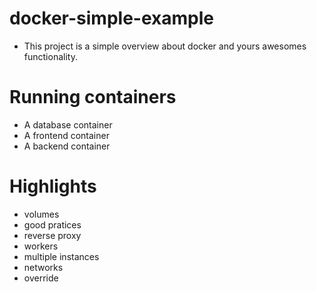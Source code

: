 # docker-simple-example
* This project is a simple overview about docker and yours awesomes functionality.

# Running containers
* A database container
* A frontend container
* A backend container

# Highlights
* volumes
* good pratices
* reverse proxy
* workers
* multiple instances
* networks
* override
